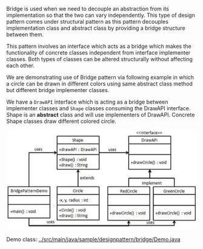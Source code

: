 

Bridge is used when we need to decouple an abstraction from its implementation so that the two can vary independently. This type of design pattern comes under structural pattern as this pattern decouples implementation class and abstract class by providing a bridge structure between them.

This pattern involves an interface which acts as a bridge which makes the functionality of concrete classes independent from interface implementer classes. Both types of classes can be altered structurally without affecting each other.

We are demonstrating use of Bridge pattern via following example in which a circle can be drawn in different colors using same abstract class method but different bridge implementer classes.

We have a `DrawAPI` interface which is acting as a bridge between implementer classes and `Shape` classes consuming the DrawAPI interface. Shape is an **abstract** class and will use implementers of DrawAPI. Concrete Shape classes draw different colored circle.

![pattern diagram](./images/bridge_pattern_uml_diagram.jpg)

Demo class:
[../src/main/java/sample/designpattern/bridge/Demo.java](../src/main/java/sample/designpattern/bridge/Demo.java)